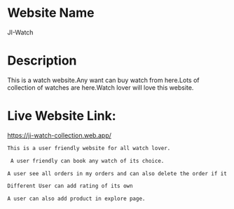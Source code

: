 # Website Name 
JI-Watch

# Description
This is a watch website.Any want can buy watch from here.Lots of collection of watches are here.Watch lover will love this website.


# Live Website Link:
https://ji-watch-collection.web.app/

```bash
This is a user friendly website for all watch lover.
```

```bash
 A user friendly can book any watch of its choice.
```

```bash
A user see all orders in my orders and can also delete the order if it wants.
```

```bash
Different User can add rating of its own
```

```bash
A user can also add product in explore page.
```